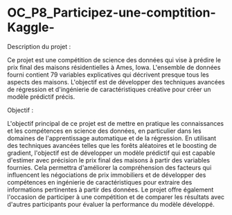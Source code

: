 # OC_P8_Participez-une-comptition-Kaggle-

Description du projet :

Ce projet est une compétition de science des données qui vise à prédire le prix final des maisons résidentielles à Ames, Iowa. L'ensemble de données fourni contient 79 variables explicatives qui décrivent presque tous les aspects des maisons. L'objectif est de développer des techniques avancées de régression et d'ingénierie de caractéristiques créative pour créer un modèle prédictif précis.

Objectif :

L'objectif principal de ce projet est de mettre en pratique les connaissances et les compétences en science des données, en particulier dans les domaines de l'apprentissage automatique et de la régression. En utilisant des techniques avancées telles que les forêts aléatoires et le boosting de gradient, l'objectif est de développer un modèle prédictif qui est capable d'estimer avec précision le prix final des maisons à partir des variables fournies. Cela permettra d'améliorer la compréhension des facteurs qui influencent les négociations de prix immobiliers et de développer des compétences en ingénierie de caractéristiques pour extraire des informations pertinentes à partir des données. Le projet offre également l'occasion de participer à une compétition et de comparer les résultats avec d'autres participants pour évaluer la performance du modèle développé.

